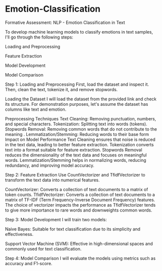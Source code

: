 # Emotion-Classification
Formative Assessment: NLP - Emotion Classification in Text

To develop machine learning models to classify emotions in text samples, I'll go through the following steps:

Loading and Preprocessing

Feature Extraction

Model Development

Model Comparison

Step 1: Loading and Preprocessing First, load the dataset and inspect it. Then, clean the text, tokenize it, and remove stopwords.

Loading the Dataset I will load the dataset from the provided link and check its structure. For demonstration purposes, let's assume the dataset has columns like text and emotion.

Preprocessing Techniques Text Cleaning: Removing punctuation, numbers, and special characters. 
Tokenization: Splitting text into words (tokens). 
Stopwords Removal: Removing common words that do not contribute to the meaning . 
Lemmatization/Stemming: Reducing words to their base form Impact on Model Performance Text Cleaning ensures that noise is reduced in the text data, leading to better feature extraction. 
Tokenization converts text into a format suitable for feature extraction. 
Stopwords Removal reduces the dimensionality of the text data and focuses on meaningful words. 
Lemmatization/Stemming helps in normalizing words, reducing redundancy, and improving model accuracy. 

Step 2: Feature Extraction Use CountVectorizer and TfidfVectorizer to transform the text data into numerical features.

CountVectorizer: Converts a collection of text documents to a matrix of token counts. TfidfVectorizer: Converts a collection of text documents to a matrix of TF-IDF (Term Frequency-Inverse Document Frequency) features. The choice of vectorizer impacts the performance as TfidfVectorizer tends to give more importance to rare words and downweights common words.

Step 3: Model Development I will train two models:

Naive Bayes: Suitable for text classification due to its simplicity and effectiveness. 

Support Vector Machine (SVM): Effective in high-dimensional spaces and commonly used for text classification. 

Step 4: Model Comparison I will evaluate the models using metrics such as accuracy and F1-score.
